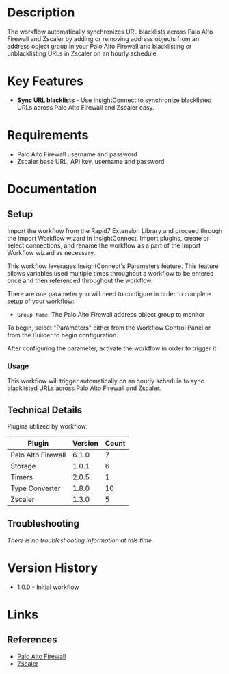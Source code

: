 # Description

The workflow automatically synchronizes URL blacklists across Palo Alto Firewall and Zscaler by adding or removing address objects from an address object group in your Palo Alto Firewall and blacklisting or unblacklisting URLs in Zscaler on an hourly schedule.

# Key Features

* **Sync URL blacklists** - Use InsightConnect to synchronize blacklisted URLs across Palo Alto Firewall and Zscaler easy.

# Requirements

* Palo Alto Firewall username and password
* Zscaler base URL, API key, username and password

# Documentation

## Setup

Import the workflow from the Rapid7 Extension Library and proceed through the Import Workflow wizard in InsightConnect. Import plugins, create or select connections, and rename the workflow as a part of the Import Workflow wizard as necessary.

This workflow leverages InsightConnect's Parameters feature. This feature allows variables used multiple times throughout a workflow to be entered once and then referenced throughout the workflow. 

There are one parameter you will need to configure in order to complete setup of your workflow:

* `Group Name`: The Palo Alto Firewall address object group to monitor

To begin, select "Parameters" either from the Workflow Control Panel or from the Builder to begin configuration.

After configuring the parameter, activate the workflow in order to trigger it.

### Usage

This workflow will trigger automatically on an hourly schedule to sync blacklisted URLs across Palo Alto Firewall and Zscaler.

## Technical Details

Plugins utilized by workflow:

|Plugin|Version|Count|
|----|----|--------|
|Palo Alto Firewall|6.1.0|7|
|Storage|1.0.1|6|
|Timers|2.0.5|1|
|Type Converter|1.8.0|10|
|Zscaler|1.3.0|5|

## Troubleshooting

_There is no troubleshooting information at this time_

# Version History

* 1.0.0 - Initial workflow

# Links

## References

* [Palo Alto Firewall](https://www.paloaltonetworks.com/)
* [Zscaler](https://www.zscaler.com/)
